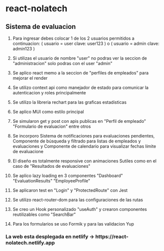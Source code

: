 # react-nolatech

<h2>Sistema de evaluacion </h2>

1) Para ingresar debes colocar 1 de los 2 usuarios permitidos a continuacion: ( usuario = user clave: user123 )  o ( usuario = admin clave: admin123 )

2) Si utilizas el usuario de nombre "user" no podras ver la seccion de "administracion" solo podras con el user "admin"

3) Se aplico react memo a la seccion de "perfiles de empleados" para mejorar el render

3) Se utilizo context api como manejador de estado para comunicar la autenticacion y roles principalmente

4) Se utilizo la libreria rechart para las graficas estadisticas

5) Se aplico MUI como estilo principal

6) Se simularon get y post con apis publicas en "Perfil de empleado" "Formulario de evaluacion" entre otros

7) Se incorporo Sistema de notificaciones para evaluaciones pendientes, Componente de búsqueda y filtrado para listas de empleados y evaluaciones y Componente de calendario para visualizar fechas límite de evaluacione

8) El diseño es totalmente responsive con animaciones Sutiles como en el caso de "Resultados de evaluaciones"

9) Se aplico lazy loading en 3 componentes "Dashboard" "EvaluationResults" "EmployeeProfile"

10) Se aplicaron test en "Login" y "ProtectedRoute" con Jest 

11) Se utilizo react-router-dom para las configuraciones de las rutas 

12) Se creo un Hook personalizado "useAuth" y crearon componentes reutilizables como "SearchBar" 

13) Para los formularios se uso Formik y para las validacion Yup


<h3> La web esta desplegada en netlify -> https://react-nolatech.netlify.app</h3>